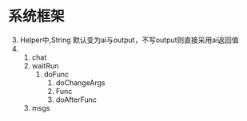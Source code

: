 
# 系统框架
3. Helper中,String 默认变为ai与output，不写output则直接采用ai返回值
4. 1. chat
    1.  waitRun
        1. doFunc
           1. doChangeArgs
           2. Func
           3. doAfterFunc
    2. msgs
